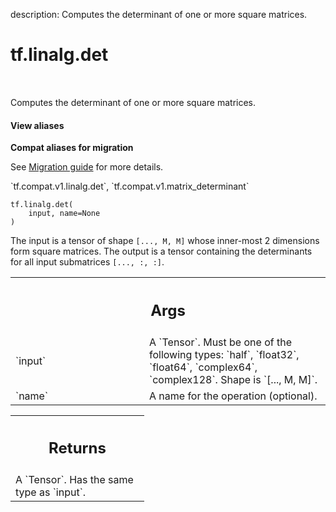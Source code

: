 description: Computes the determinant of one or more square matrices.

<div itemscope itemtype="http://developers.google.com/ReferenceObject">
<meta itemprop="name" content="tf.linalg.det" />
<meta itemprop="path" content="Stable" />
</div>

# tf.linalg.det

<!-- Insert buttons and diff -->

<table class="tfo-notebook-buttons tfo-api nocontent" align="left">

</table>



Computes the determinant of one or more square matrices.

<section class="expandable">
  <h4 class="showalways">View aliases</h4>
  <p>
<b>Compat aliases for migration</b>
<p>See
<a href="https://www.tensorflow.org/guide/migrate">Migration guide</a> for
more details.</p>
<p>`tf.compat.v1.linalg.det`, `tf.compat.v1.matrix_determinant`</p>
</p>
</section>

<pre class="devsite-click-to-copy prettyprint lang-py tfo-signature-link">
<code>tf.linalg.det(
    input, name=None
)
</code></pre>



<!-- Placeholder for "Used in" -->

The input is a tensor of shape `[..., M, M]` whose inner-most 2 dimensions
form square matrices. The output is a tensor containing the determinants
for all input submatrices `[..., :, :]`.

<!-- Tabular view -->
 <table class="responsive fixed orange">
<colgroup><col width="214px"><col></colgroup>
<tr><th colspan="2"><h2 class="add-link">Args</h2></th></tr>

<tr>
<td>
`input`
</td>
<td>
A `Tensor`. Must be one of the following types: `half`, `float32`, `float64`, `complex64`, `complex128`.
Shape is `[..., M, M]`.
</td>
</tr><tr>
<td>
`name`
</td>
<td>
A name for the operation (optional).
</td>
</tr>
</table>



<!-- Tabular view -->
 <table class="responsive fixed orange">
<colgroup><col width="214px"><col></colgroup>
<tr><th colspan="2"><h2 class="add-link">Returns</h2></th></tr>
<tr class="alt">
<td colspan="2">
A `Tensor`. Has the same type as `input`.
</td>
</tr>

</table>

